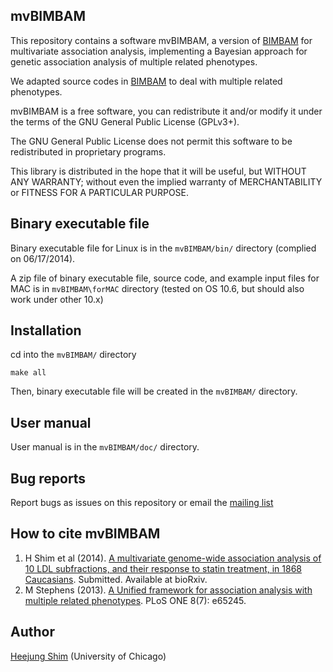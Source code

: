 ## mvBIMBAM

This repository contains a software mvBIMBAM, a version of [BIMBAM](http://www.haplotype.org/bimbam.html) for multivariate association analysis, implementing a Bayesian approach for genetic association analysis of multiple related phenotypes.

We adapted source codes in [BIMBAM](http://www.haplotype.org/bimbam.html) to deal with multiple related phenotypes.

mvBIMBAM is a free software, you can redistribute it and/or modify it under
the terms of the GNU General Public License (GPLv3+).

The GNU General Public License does not permit this software to be
redistributed in proprietary programs.

This library is distributed in the hope that it will be useful, but
WITHOUT ANY WARRANTY; without even the implied warranty of
MERCHANTABILITY or FITNESS FOR A PARTICULAR PURPOSE.


## Binary executable file

Binary executable file for Linux is in the `mvBIMBAM/bin/` directory (complied on 06/17/2014).

A zip file of binary executable file, source code, and example input files for MAC is in `mvBIMBAM\forMAC` directory (tested on OS 10.6, but should also work under other 10.x)

## Installation

cd into the `mvBIMBAM/` directory

    make all

Then, binary executable file will be created in the `mvBIMBAM/` directory.

## User manual 

User manual is in the `mvBIMBAM/doc/` directory.

## Bug reports

Report bugs as issues on this repository or email the [mailing list](https://groups.google.com/forum/?hl=en#!forum/bimbam-multivariate-beta-testing)

## How to cite mvBIMBAM

1. H Shim et al (2014). [A multivariate genome-wide association analysis of 10 LDL
subfractions, and their response to statin treatment, in 1868 Caucasians](http://biorxiv.org/content/early/2014/11/09/011270). Submitted. Available at bioRxiv.
2. M Stephens (2013). [A Unified framework for association analysis with multiple related phenotypes](http://www.plosone.org/article/info%3Adoi%2F10.1371%2Fjournal.pone.0065245). PLoS ONE 8(7): e65245.

## Author

[Heejung Shim](https://github.com/heejungshim) (University of Chicago)

